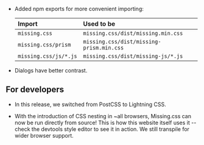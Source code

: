 
 - Added npm exports for more convenient importing:

    | Import                | Used to be                               |
    | :-------------------- | :--------------------------------------- |
    | `missing.css`         | `missing.css/dist/missing.min.css`       |
    | `missing.css/prism`   | `missing.css/dist/missing-prism.min.css` |
    | `missing.css/js/*.js` | `missing.css/dist/missing-js/*.js`       |

 - Dialogs have better contrast.


## For developers

 - In this release, we switched from PostCSS to Lightning CSS.

 - With the introduction of CSS nesting in ~all browsers,
   Missing.css can now be run directly from source!
   This is how this website itself uses it --
   check the devtools style editor to see it in action.
   We still transpile for wider browser support.

